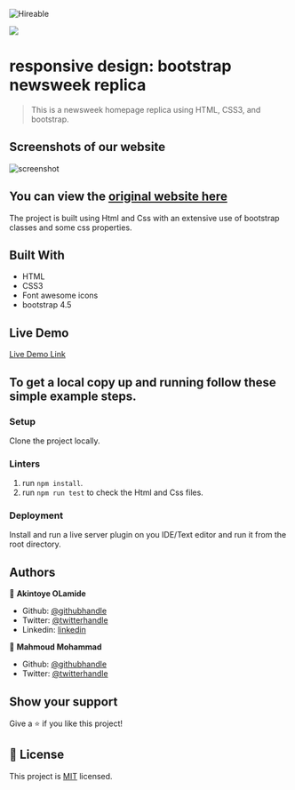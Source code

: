 ![Hireable](https://img.shields.io/badge/Hireable-yes-success)

![](https://img.shields.io/badge/-Microverse%20projects-blueviolet)

# responsive design: bootstrap newsweek replica

> This is a newsweek homepage replica using HTML, CSS3, and bootstrap.

## Screenshots of our website

![screenshot](./.github/app-screenshot.png)

## You can view the [original website here](https://newsweek.com/)

The project is built using Html and Css with an extensive use of bootstrap classes and some css properties.

## Built With

- HTML
- CSS3
- Font awesome icons
- bootstrap 4.5

## Live Demo

[Live Demo Link](https://rawcdn.githack.com/mahmoud717/microverse-TNW-clone/d3c713291146338f016340b23ea6f8d56fd53c59/index.html)

## To get a local copy up and running follow these simple example steps.

### Setup

Clone the project locally.

### Linters

1. run `npm install`.
2. run `npm run test` to check the Html and Css files.

### Deployment

Install and run a live server plugin on you IDE/Text editor and run it from the root directory.

## Authors

👤 **Akintoye OLamide**

- Github: [@githubhandle](https://github.com/)
- Twitter: [@twitterhandle](https://twitter.com/)
- Linkedin: [linkedin](https://www.linkedin.com/in/)

👤 **Mahmoud Mohammad**

- Github: [@githubhandle](https://github.com/mahmoud717)
- Twitter: [@twitterhandle](https://twitter.com/mahmoud26369406)

## Show your support

Give a ⭐️ if you like this project!

## 📝 License

This project is [MIT](lic.url) licensed.
